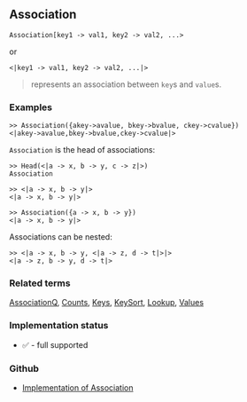 ## Association

```
Association[key1 -> val1, key2 -> val2, ...>
```

or 

```
<|key1 -> val1, key2 -> val2, ...|>
```

> represents an association between `key`s and `value`s.
 
### Examples

```
>> Association({akey->avalue, bkey->bvalue, ckey->cvalue}) 
<|akey->avalue,bkey->bvalue,ckey->cvalue|> 
```

`Association` is the head of associations:

```
>> Head(<|a -> x, b -> y, c -> z|>)
Association

>> <|a -> x, b -> y|>
<|a -> x, b -> y|>
     
>> Association({a -> x, b -> y})
<|a -> x, b -> y|>
```
   
Associations can be nested:

```    
>> <|a -> x, b -> y, <|a -> z, d -> t|>|>
<|a -> z, b -> y, d -> t|>
```
     
### Related terms  
[AssociationQ](AssociationQ.md), [Counts](Counts.md), [Keys](Keys.md), [KeySort](KeySort.md), [Lookup](Lookup.md), [Values](Values.md)

### Implementation status

* &#x2705; - full supported

### Github

* [Implementation of Association](https://github.com/axkr/symja_android_library/blob/master/symja_android_library/matheclipse-core/src/main/java/org/matheclipse/core/builtin/AssociationFunctions.java#L245) 
